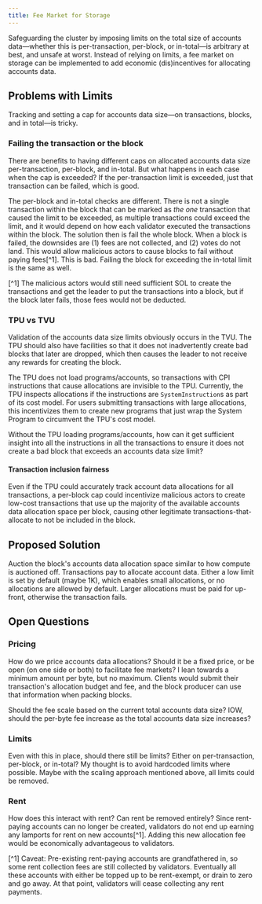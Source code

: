```yaml
---
title: Fee Market for Storage
---
```


Safeguarding the cluster by imposing limits on the total size of accounts
data—whether this is per-transaction, per-block, or in-total—is arbitrary at
best, and unsafe at worst. Instead of relying on limits, a fee market on
storage can be implemented to add economic (dis)incentives for allocating
accounts data.


## Problems with Limits

Tracking and setting a cap for accounts data size—on transactions, blocks, and
in total—is tricky.


### Failing the transaction or the block

There are benefits to having different caps on allocated accounts data size
per-transaction, per-block, and in-total. But what happens in each case when
the cap is exceeded? If the per-transaction limit is exceeded, just that
transaction can be failed, which is good.

The per-block and in-total checks are different. There is not a single
transaction within the block that can be marked as _the one_ transaction that
caused the limit to be exceeded, as multiple transactions could exceed the
limit, and it would depend on how each validator executed the transactions
within the block. The solution then is fail the whole block. When a block is
failed, the downsides are (1) fees are not collected, and (2) votes do not
land. This would allow malicious actors to cause blocks to fail without paying
fees[^1]. This is bad. Failing the block for exceeding the in-total limit is
the same as well.

[^1] The malicious actors would still need sufficient SOL to create the
transactions and get the leader to put the transactions into a block, but if
the block later fails, those fees would not be deducted.


### TPU vs TVU

Validation of the accounts data size limits obviously occurs in the TVU. The
TPU should also have facilities so that it does not inadvertently create bad
blocks that later are dropped, which then causes the leader to not receive any
rewards for creating the block.

The TPU does not load programs/accounts, so transactions with CPI instructions
that cause allocations are invisible to the TPU. Currently, the TPU inspects
allocations if the instructions are `SystemInstruction`s as part of its cost
model. For users submitting transactions with large allocations, this
incentivizes them to create new programs that just wrap the System Program to
circumvent the TPU's cost model.

Without the TPU loading programs/accounts, how can it get sufficient insight
into all the instructions in all the transactions to ensure it does not create
a bad block that exceeds an accounts data size limit?


#### Transaction inclusion fairness

Even if the TPU could accurately track account data allocations for all
transactions, a per-block cap could incentivize malicious actors to create
low-cost transactions that use up the majority of the available accounts data
allocation space per block, causing other legitimate transactions-that-allocate
to not be included in the block.


## Proposed Solution

Auction the block's accounts data allocation space similar to how compute is
auctioned off. Transactions pay to allocate account data. Either a low limit is
set by default (maybe 1K), which enables small allocations, or no allocations
are allowed by default. Larger allocations must be paid for up-front, otherwise
the transaction fails.


## Open Questions

### Pricing

How do we price accounts data allocations? Should it be a fixed price, or be
open (on one side or both) to facilitate fee markets? I lean towards a minimum
amount per byte, but no maximum. Clients would submit their transaction's
allocation budget and fee, and the block producer can use that information when
packing blocks.

Should the fee scale based on the current total accounts data size? IOW, should
the per-byte fee increase as the total accounts data size increases?


### Limits

Even with this in place, should there still be limits? Either on
per-transaction, per-block, or in-total? My thought is to avoid hardcoded
limits where possible. Maybe with the scaling approach mentioned above, all
limits could be removed.


### Rent

How does this interact with rent? Can rent be removed entirely? Since
rent-paying accounts can no longer be created, validators do not end up earning
any lamports for rent on new accounts[^1]. Adding this new allocation fee would
be economically advantageous to validators.

[^1] Caveat: Pre-existing rent-paying accounts are grandfathered in, so some
rent collection fees are still collected by validators. Eventually all these
accounts with either be topped up to be rent-exempt, or drain to zero and go
away. At that point, validators will cease collecting any rent payments.

